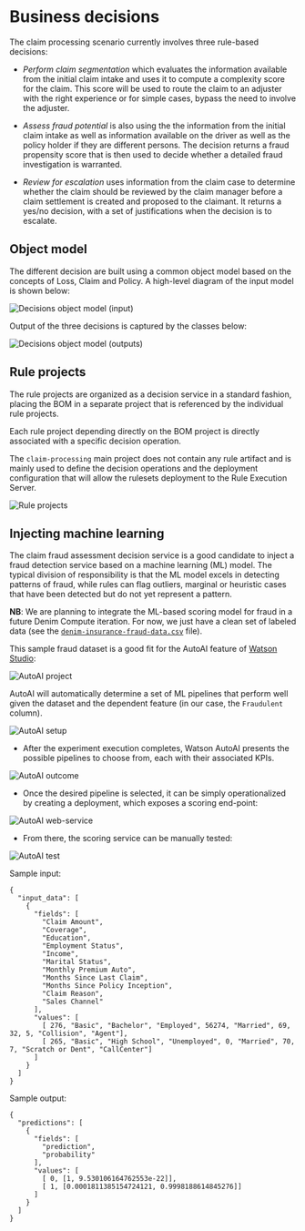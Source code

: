 # Business decisions
The claim processing scenario currently involves three rule-based decisions:

- *Perform claim segmentation* which evaluates the information available from the initial claim intake and uses it to compute a complexity score for the claim. This score will be used to route the claim to an adjuster with the right experience or for simple cases, bypass the need to involve the adjuster.

- *Assess fraud potential* is also using the the information from the initial claim intake as well as information available on the driver as well as the policy holder if they are different persons. The decision returns a fraud propensity score that is then used to decide whether a detailed fraud investigation is warranted.

- *Review for escalation* uses information from the claim case to determine whether the claim should be reviewed by the claim manager before a claim settlement is created and proposed to the claimant. It returns a yes/no decision, with a set of justifications when the decision is to escalate.

## <a name="odm-object-model"></a>Object model

The different decision are built using a common object model based on the concepts of Loss, Claim and Policy. A high-level diagram of the input model is shown below:

![Decisions object model (input)](images/decisions-bom-input.png "Decisions object model (input)")

Output of the three decisions is captured by the classes below:

![Decisions object model (outputs)](images/decisions-bom-output.png "Decisions object model (outputs)")

## Rule projects

The rule projects are organized as a decision service in a standard fashion, placing the BOM in a separate project that is referenced by the individual rule projects.

Each rule project depending directly on the BOM project is directly associated with a specific decision operation.

The `claim-processing` main project does not contain any rule artifact and is mainly used to define the decision operations and the deployment configuration that will allow the rulesets deployment to the Rule Execution Server.

![Rule projects](images/odm-projects-organization.png "Rule projects")


## Injecting machine learning

The claim fraud assessment decision service is a good candidate to inject a fraud detection service based on a machine learning (ML) model. The typical division of responsibility is that the ML model excels in detecting patterns of fraud, while rules can flag outliers, marginal or heuristic cases that have been detected but do not yet represent a pattern.

**NB**: We are planning to integrate the ML-based scoring model for fraud in a future Denim Compute iteration. For now, we just have a clean set of labeled data (see the [`denim-insurance-fraud-data.csv`](https://github.com/ibm-cloud-architecture/denim-compute/blob/master/source/ml/denim-insurance-fraud-data.csv) file).

This sample fraud dataset is a good fit for the AutoAI feature of [Watson Studio](https://cloud.ibm.com/catalog/services/machine-learning):

![AutoAI project](images/ml-project-type.png)

AutoAI will automatically determine a set of ML pipelines that perform well given the dataset and the dependent feature (in our case, the `Fraudulent` column).

![AutoAI setup](images/ml-auto-ai-setup.png)

- After the experiment execution completes, Watson AutoAI presents the possible pipelines to choose from, each with their associated KPIs.

![AutoAI outcome](images/ml-auto-ai-experiment.png)

- Once the desired pipeline is selected, it can be simply operationalized by creating a deployment, which exposes a scoring end-point:

![AutoAI web-service](images/ml-auto-ai-ws.png)

- From there, the scoring service can be manually tested:

![AutoAI test](images/ml-auto-ai-test.png)

Sample input:
```
{
  "input_data": [
    {
      "fields": [
        "Claim Amount",
        "Coverage",
        "Education",
        "Employment Status",
        "Income",
        "Marital Status",
        "Monthly Premium Auto",
        "Months Since Last Claim",
        "Months Since Policy Inception",
        "Claim Reason",
        "Sales Channel"
      ],
      "values": [
        [ 276, "Basic", "Bachelor", "Employed", 56274, "Married", 69, 32, 5, "Collision", "Agent"],
        [ 265, "Basic", "High School", "Unemployed", 0, "Married", 70, 7, "Scratch or Dent", "CallCenter"]
      ]
    }
  ]
}
```

Sample output:
```
{
  "predictions": [
    {
      "fields": [
        "prediction",
        "probability"
      ],
      "values": [
        [ 0, [1, 9.530106164762553e-22]],
        [ 1, [0.0001811385154724121, 0.9998188614845276]]
      ]
    }
  ]
}
```